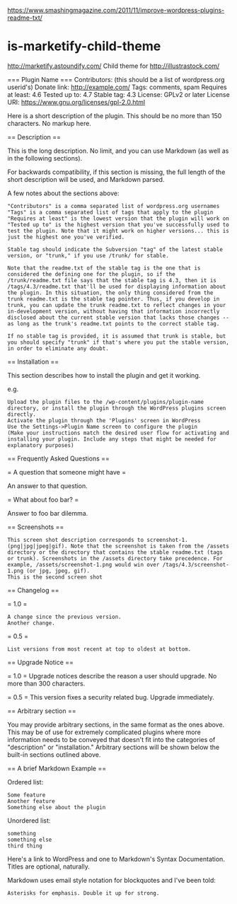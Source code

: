 https://www.smashingmagazine.com/2011/11/improve-wordpress-plugins-readme-txt/

# is-marketify-child-theme
http://marketify.astoundify.com/ Child theme for http://illustrastock.com/ 


=== Plugin Name === Contributors: (this should be a list of wordpress.org userid's) Donate link: http://example.com/ Tags: comments, spam Requires at least: 4.6 Tested up to: 4.7 Stable tag: 4.3 License: GPLv2 or later License URI: https://www.gnu.org/licenses/gpl-2.0.html

Here is a short description of the plugin. This should be no more than 150 characters. No markup here.

== Description ==

This is the long description. No limit, and you can use Markdown (as well as in the following sections).

For backwards compatibility, if this section is missing, the full length of the short description will be used, and Markdown parsed.

A few notes about the sections above:

    "Contributors" is a comma separated list of wordpress.org usernames
    "Tags" is a comma separated list of tags that apply to the plugin
    "Requires at least" is the lowest version that the plugin will work on
    "Tested up to" is the highest version that you've successfully used to test the plugin. Note that it might work on higher versions... this is just the highest one you've verified.

    Stable tag should indicate the Subversion "tag" of the latest stable version, or "trunk," if you use /trunk/ for stable.

    Note that the readme.txt of the stable tag is the one that is considered the defining one for the plugin, so if the /trunk/readme.txt file says that the stable tag is 4.3, then it is /tags/4.3/readme.txt that'll be used for displaying information about the plugin. In this situation, the only thing considered from the trunk readme.txt is the stable tag pointer. Thus, if you develop in trunk, you can update the trunk readme.txt to reflect changes in your in-development version, without having that information incorrectly disclosed about the current stable version that lacks those changes -- as long as the trunk's readme.txt points to the correct stable tag.

    If no stable tag is provided, it is assumed that trunk is stable, but you should specify "trunk" if that's where you put the stable version, in order to eliminate any doubt.

== Installation ==

This section describes how to install the plugin and get it working.

e.g.

    Upload the plugin files to the /wp-content/plugins/plugin-name directory, or install the plugin through the WordPress plugins screen directly.
    Activate the plugin through the 'Plugins' screen in WordPress
    Use the Settings->Plugin Name screen to configure the plugin
    (Make your instructions match the desired user flow for activating and installing your plugin. Include any steps that might be needed for explanatory purposes)

== Frequently Asked Questions ==

= A question that someone might have =

An answer to that question.

= What about foo bar? =

Answer to foo bar dilemma.

== Screenshots ==

    This screen shot description corresponds to screenshot-1.(png|jpg|jpeg|gif). Note that the screenshot is taken from the /assets directory or the directory that contains the stable readme.txt (tags or trunk). Screenshots in the /assets directory take precedence. For example, /assets/screenshot-1.png would win over /tags/4.3/screenshot-1.png (or jpg, jpeg, gif).
    This is the second screen shot

== Changelog ==

= 1.0 =

    A change since the previous version.
    Another change.

= 0.5 =

    List versions from most recent at top to oldest at bottom.

== Upgrade Notice ==

= 1.0 = Upgrade notices describe the reason a user should upgrade. No more than 300 characters.

= 0.5 = This version fixes a security related bug. Upgrade immediately.

== Arbitrary section ==

You may provide arbitrary sections, in the same format as the ones above. This may be of use for extremely complicated plugins where more information needs to be conveyed that doesn't fit into the categories of "description" or "installation." Arbitrary sections will be shown below the built-in sections outlined above.

== A brief Markdown Example ==

Ordered list:

    Some feature
    Another feature
    Something else about the plugin

Unordered list:

    something
    something else
    third thing

Here's a link to WordPress and one to Markdown's Syntax Documentation. Titles are optional, naturally.

Markdown uses email style notation for blockquotes and I've been told:

    Asterisks for emphasis. Double it up for strong.

